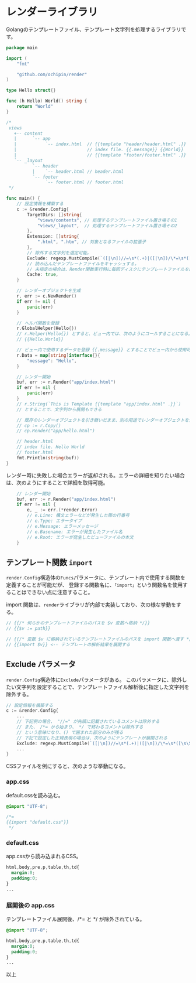 レンダーライブラリ
================================================================================
Golangのテンプレートファイル、テンプレート文字列を処理するライブラリです。

```go
package main

import (
	"fmt"

	"github.com/ochipin/render"
)

type Hello struct{}

func (h Hello) World() string {
	return "World"
}

/*
 views
   +-- content
   |      `-- app
   |           `-- index.html  // {{template "header/header.html" .}}
   |                           // index file. {{.message}} {{World}}
   |                           // {{template "footer/footer.html" .}}
   `-- _layout
          `-- header
          |    `-- header.html // header.html
          `-- footer
               `-- footer.html // footer.html
 */

func main() {
	// 設定情報を構築する
	c := &render.Config{
		TargetDirs: []string{
			"views/contents", // 処理するテンプレートファイル置き場その1
			"views/_layout",  // 処理するテンプレートファイル置き場その2
		},
		Extension: []string{
			".html", ".htm", // 対象となるファイルの拡張子
		},
		// 除外する文字列を選定可能。
		Exclude: regexp.MustCompile(`([|\n])//=\s*(.+)|([|\n])/\*=\s*([\s\S]+?)\*/`),
		// 読み込んだテンプレートファイルをキャッシュする。
		// 未指定の場合は、Render関数実行時に毎回ディスクにテンプレートファイルを読み込みに行く
		Cache: true,
	}

	// レンダーオブジェクトを生成
	r, err := c.NewRender()
	if err != nil {
		panic(err)
	}

	// ヘルパ関数を登録
	r.GlobalHelper(Hello{})
	// r.Helper(Hello{}) とすると、ビュー内では、次のようにコールすることになる。
	// {{Hello.World}}

	// ビュー内で使用するデータを登録 {{.message}} とすることでビュー内から使用可能
	r.Data = map[string]interface{}{
		"message": "Hello",
	}

	// レンダー開始
	buf, err := r.Render("app/index.html")
	if err != nil {
		panic(err)
	}
	// r.String(`This is Template {{template "app/index.html" .}}`)
	// とすることで、文字列から展開もできる

	// 既存のレンダーオブジェクトを引き継いだまま、別の用途でレンダーオブジェクトを使用したい場合は、Copy関数を使用する。
	// cp := r.Copy()
	// cp.Render("app/hello.html")

	// header.html
	// index file. Hello World
	// footer.html
	fmt.Println(string(buf))
}
```

レンダー時に失敗した場合エラーが返却される。エラーの詳細を知りたい場合は、次のようにすることで詳細を取得可能。

```go
	// レンダー開始
	buf, err := r.Render("app/index.html")
	if err != nil {
		e, _ := err.(*render.Error)
		// e.Line: 構文エラーなどが発生した際の行番号
		// e.Type: エラータイプ
		// e.Message: エラーメッセージ
		// e.Basename: エラーが発生したファイル名
		// e.Root: エラーが発生したビューファイルの本文
	}
```


## テンプレート関数 `import`

`render.Config`構造体の`Funcs`パラメータに、テンプレート内で使用する関数を定義することが可能だが、
登録する関数名に、`「import」`という関数名を使用することはできない点に注意すること。

import 関数は、`render`ライブラリが内部で実装しており、次の様な挙動をする。

```go
// {{/* 何らかのテンプレートファイルのパスを $v 変数へ格納 */}}
// {{$v := path}}

// {{/* 変数 $v に格納されているテンプレートファイルのパスを import 関数へ渡す */}}
// {{import $v}} <-- テンプレートの解析結果を展開する
```

## Exclude パラメータ

`render.Config`構造体に`Exclude`パラメータがある。
このパラメータに、除外したい文字列を設定することで、テンプレートファイル解析後に指定した文字列を除外する。

```go
// 設定情報を構築する
c := &render.Config{
    ...
    // 下記例の場合、 "//=" が先頭に記載されているコメントは除外する
    // また、 /*= から始まり、 */ で終わるコメントは除外する
    // という意味になり、() で囲まれた部分のみが残る
    // 下記で設定した正規表現の場合は、次のようにテンプレートが展開される
    Exclude: regexp.MustCompile(`([|\n])//=\s*(.+)|([|\n])/\*=\s*([\s\S]+?)\*/`),
    ...
}
```

CSSファイルを例にすると、次のような挙動になる。

### app.css
default.cssを読み込む。
```css
@import "UTF-8";

/*=
{{import "default.css"}}
 */
```

### default.css
app.cssから読み込まれるCSS。
```css
html,body,pre,p,table,th,td{
  margin:0;
  padding:0;
}
...
```

### 展開後の app.css
テンプレートファイル展開後、/*= と */ が除外されている。

```css
@import "UTF-8";

html,body,pre,p,table,th,td{
  margin:0;
  padding:0;
}
...
```

以上